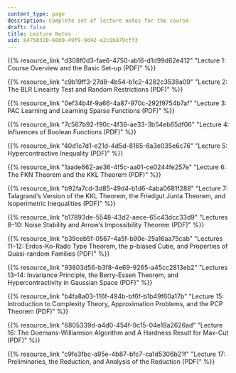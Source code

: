 ```yaml
---
content_type: page
description: Complete set of lecture notes for the course
draft: false
title: Lecture Notes
uid: 84750320-60d0-49f9-9d42-e2c1b879cff3
---
```

{{% resource_link "d308f0d3-fae6-4750-ab16-d1d99d62e412" "Lecture 1: Course Overview and the Basic Set-up (PDF)" %}}

{{% resource_link "c9b19ff3-27d8-4b54-b1c2-4282c3538a09" "Lecture 2: The BLR Lineairty Test and Random Restrictions (PDF)" %}}

{{% resource_link "0ef34b4f-9a66-4a87-970c-292f9754b7af" "Lecture 3: PAC Learning and Learning Sparse Functions (PDF)" %}}

{{% resource_link "7c567b92-f90c-4f36-ae33-3b54eb65df06" "Lecture 4: Influences of Boolean Functions (PDF)" %}}

{{% resource_link "40d1c7d1-e21d-4d5d-8165-8a3e035e6c76" "Lecture 5: Hypercontractive Inequality (PDF)" %}}

{{% resource_link "1aade662-ae36-4f5c-aa01-ce0244fe257e" "Lecture 6: The FKN Theorem and the KKL Theorem (PDF)" %}}

{{% resource_link "b92fa7cd-3d85-49d4-b1d6-4aba0681f288" "Lecture 7: Talagrand’s Version of the KKL Theorem, the Friedgut Junta Theorem, and Isoperimetric Inequalities (PDF)" %}}

{{% resource_link "b17893de-5548-43d2-aece-65c43dcc33d9" "Lectures 8–10: Noise Stability and Arrow’s Impossibility Theorem (PDF)" %}} 

{{% resource_link "b39ceb5f-0567-4a5f-b90e-25a16aa75cab" "Lectures 11–12: Erdos-Ko-Rado Type Theorem, the p-biased Cube, and Properties of Quasi-random Families (PDF)" %}}

{{% resource_link "93803d56-b3f8-4e69-9265-a45cc2813eb2" "Lectures 13–14: Invariance Principle, the Berry-Essen Theorem, and Hypercontractivity in Gaussian Space (PDF)" %}}

{{% resource_link "b4fa8a03-116f-494b-bf6f-b1b49f60a17b" "Lecture 15: Introduction to Complexity Theory, Approximation Problems, and the PCP Theorem (PDF)" %}}

{{% resource_link "6805339d-a4d0-454f-9c15-04e18a2626ad" "Lecture 16: The Goemans-Williamson Algorithm and A Hardness Result for Max-Cut (PDF)" %}}

{{% resource_link "c9fe3fbc-a95e-4b87-bfc7-ca1d5306b21f" "Lecture 17: Preliminaries, the Reduction, and Analysis of the Reduction (PDF)" %}}